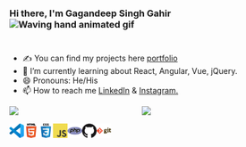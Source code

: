 ### Hi there, I'm Gagandeep Singh Gahir<img src="https://raw.githubusercontent.com/nixin72/nixin72/master/wave.gif" alt="Waving hand animated gif" height="45" style="max-width: 100%; display: inline-block;" data-target="animated-image.originalImage">


<ul dir="auto">
<li><g-emoji class="g-emoji" alias="writing_hand" fallback-src="https://github.githubassets.com/images/icons/emoji/unicode/270d.png">✍</g-emoji> You can find my projects here <a href="https://gagandeepgahir21.github.io/profile/" rel="nofollow">portfolio</a></li>
<li><g-emoji class="g-emoji" alias="seedling" fallback-src="https://github.githubassets.com/images/icons/emoji/unicode/1f331.png">🌱</g-emoji> I’m currently learning about React, Angular, Vue, jQuery.</li>
<li><g-emoji class="g-emoji" alias="smile" fallback-src="https://github.githubassets.com/images/icons/emoji/unicode/1f604.png">😄</g-emoji> Pronouns: He/His</li>
<li><g-emoji class="g-emoji" alias="mailbox" fallback-src="https://github.githubassets.com/images/icons/emoji/unicode/1f4eb.png">📫</g-emoji> How to reach me <a href="linkedin.com/in/gagandeep-singh-gahir-5a3123179">LinkedIn</a> & <a href="https://www.instagram.com/gagandeepgahir1/">Instagram.</a></li>
  

</ul>

<!-- ### I am front end web developer -->
<!-- ![Gagandeep Singh Gahir's GitHub stats](https://github-readme-stats.vercel.app/api?username=gagandeepsingh21&show_icons=true&theme=radical) -->
<img src="https://github-readme-stats.vercel.app/api?username=gagandeepsingh21&show_icons=true&theme=radical" align="left" width="47%" />

<img src="https://github-readme-stats.vercel.app/api/top-langs/?username=gagandeepsingh21&layout=compact" align="left" width="47%" /><br>

<!-- <img src="https://img.shields.io/badge/html5-%23E34F26.svg?style=for-the-badge&logo=html5&logoColor=white" align="left"/><br> -->
<img align="left" alt="Visual Studio Code" width="26px" src="https://raw.githubusercontent.com/github/explore/80688e429a7d4ef2fca1e82350fe8e3517d3494d/topics/visual-studio-code/visual-studio-code.png" style="max-width: 100%;">
<img align="left" alt="HTML5" width="26px" src="https://raw.githubusercontent.com/github/explore/80688e429a7d4ef2fca1e82350fe8e3517d3494d/topics/html/html.png" style="max-width: 100%;">
<img align="left" alt="CSS3" width="26px" src="https://raw.githubusercontent.com/github/explore/80688e429a7d4ef2fca1e82350fe8e3517d3494d/topics/css/css.png" style="max-width: 100%;">
<img align="left" alt="JavaScript" width="26px" src="https://raw.githubusercontent.com/github/explore/80688e429a7d4ef2fca1e82350fe8e3517d3494d/topics/javascript/javascript.png" style="max-width: 100%;">

<img align="left" alt="PHP" width="26px" src="https://raw.githubusercontent.com/github/explore/80688e429a7d4ef2fca1e82350fe8e3517d3494d/topics/php/php.png" style="max-width: 100%;">

<img align="left" alt="GitHub" width="26px" src="https://raw.githubusercontent.com/github/explore/78df643247d429f6cc873026c0622819ad797942/topics/github/github.png" style="max-width: 100%;">
<img align="left" alt="Git" width="26px" src="https://raw.githubusercontent.com/github/explore/80688e429a7d4ef2fca1e82350fe8e3517d3494d/topics/git/git.png" style="max-width: 100%;">


<!-- <img src="https://img.shields.io/badge/css3-%231572B6.svg?style=for-the-badge&logo=css3&logoColor=white" align="left"/><br>
<img src="https://img.shields.io/badge/javascript-%23323330.svg?style=for-the-badge&logo=javascript&logoColor=%23F7DF1E" align="left"/><br><br>
<img src="https://img.shields.io/badge/php-%23777BB4.svg?style=for-the-badge&logo=php&logoColor=white"/><br>

<img src="https://img.shields.io/badge/Visual%20Studio%20Code-0078d7.svg?style=for-the-badge&logo=visual-studio-code&logoColor=white" align="left"/> -->
<!-- <img src="https://img.shields.io/badge/Coursera-%230056D2.svg?style=for-the-badge&logo=Coursera&logoColor=white" align="left"/><br> -->

<!-- ![HTML5](https://img.shields.io/badge/html5-%23E34F26.svg?style=for-the-badge&logo=html5&logoColor=white) -->

<!-- ![CSS3](https://img.shields.io/badge/css3-%231572B6.svg?style=for-the-badge&logo=css3&logoColor=white) -->

<!-- ![JavaScript](https://img.shields.io/badge/javascript-%23323330.svg?style=for-the-badge&logo=javascript&logoColor=%23F7DF1E) -->

<!-- ![PHP](https://img.shields.io/badge/php-%23777BB4.svg?style=for-the-badge&logo=php&logoColor=white) -->

<!-- ![Visual Studio Code](https://img.shields.io/badge/Visual%20Studio%20Code-0078d7.svg?style=for-the-badge&logo=visual-studio-code&logoColor=white)

![Coursera](https://img.shields.io/badge/Coursera-%230056D2.svg?style=for-the-badge&logo=Coursera&logoColor=white) -->

<!-- [![Top Langs](https://github-readme-stats.vercel.app/api/top-langs/?username=gagandeepsingh21&layout=compact)](https://github.com/gagandeepsingh21/github-readme-stats)

[![Top Langs](https://github-readme-stats.vercel.app/api/top-langs/?username=gagandeepsingh21&langs_count=8)](https://github.com/gagandeepsingh21/github-readme-stats) -->
